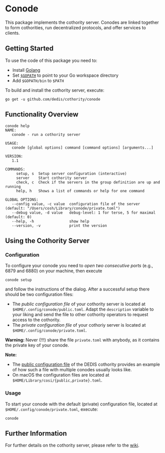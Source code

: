# Conode

This package implements the cothority server. Conodes are linked together to form cothorities, run decentralized protocols, and offer services to clients.

## Getting Started

To use the code of this package you need to:

-  Install [Golang](https://golang.org/doc/install)
-  Set [`$GOPATH`](https://golang.org/doc/code.html#GOPATH) to point to your Go workspace directory 
-  Add `$GOPATH/bin` to `$PATH` 

To build and install the cothority server, execute:

```
go get -u github.com/dedis/cothority/conode
```

## Functionality Overview

```
conode help
NAME:
   conode - run a cothority server

USAGE:
   conode [global options] command [command options] [arguments...]

VERSION:
   1.1

COMMANDS:
     setup, s  Setup server configuration (interactive)
     server    Start cothority server
     check, c  Check if the servers in the group definition are up and running
     help, h   Shows a list of commands or help for one command

GLOBAL OPTIONS:
   --config value, -c value  configuration file of the server (default: "/Users/cosh/Library/conode/private.toml")
   --debug value, -d value   debug-level: 1 for terse, 5 for maximal (default: 0)
   --help, -h                show help
   --version, -v             print the version
```

## Using the Cothority Server

### Configuration

To configure your conode you need to *open two consecutive ports* (e.g., 6879 and 6880) on your machine, then execute

```
conode setup
```

and follow the instructions of the dialog. After a successful setup there should be two configuration files:

- The *public configuration file* of your cothority server is located at `$HOME/.config/conode/public.toml`. Adapt the `description` variable to your liking and send the file to other cothority operators to request access to the cothority. 
- The *private configuration file* of your cothoriy server is located at `$HOME/.config/conode/private.toml`.

**Warning:** Never (!!!) share the file `private.toml` with anybody, as it contains the private key of your conode.

**Note:** 

- The [public configuration file](dedis-cothority.toml) of the DEDIS cothority provides an example of how such a file with multiple conodes usually looks like.
- On macOS the configuration files are located at `$HOME/Library/cosi/{public,private}.toml`.

### Usage

To start your conode with the default (private) configuration file, located at `$HOME/.config/conode/private.toml`, execute:

```
conode
```

## Further Information

For further details on the cothority server, please refer to the [wiki](https://github.com/dedis/cothority/wiki/Conode).
